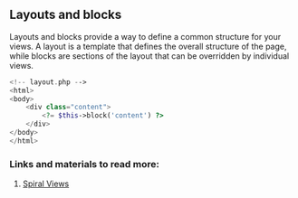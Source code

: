 ## Layouts and blocks

Layouts and blocks provide a way to define a common structure for your views. A layout is a template that defines the overall structure of the page, while blocks are sections of the layout that can be overridden by individual views.

```php
<!-- layout.php -->
<html>
<body>
    <div class="content">
        <?= $this->block('content') ?>
    </div>
</body>
</html>
```

### Links and materials to read more:
1. [Spiral Views](https://spiral.dev/docs/views-configuration/current/en)
